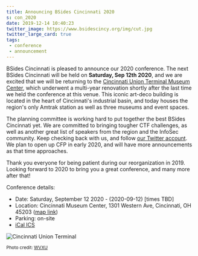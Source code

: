 ```yaml
---
title: Announcing BSides Cincinnati 2020
s: con_2020
date: 2019-12-14 10:40:23
twitter_image: https://www.bsidescincy.org/img/cut.jpg
twitter_large_card: true
tags:
 - conference
 - announcement
---
```


BSides Cincinnati is pleased to announce our 2020 conference. The next BSides Cincinnati will be held on **Saturday, Sep 12th 2020**, and we are excited that we will be returning to the [Cincinnati Union Terminal Museum Center](https://www.cincymuseum.org/union-terminal/), which underwent a multi-year renovation shortly after the last time we held the conference at this venue. This iconic art-deco building is located in the heart of Cincinnati's industrial basin, and today houses the region's only Amtrak station as well as three museums and event spaces.

The planning committee is working hard to put together the best BSides Cincinnati yet. We are committed to bringing tougher CTF challenges, as well as another great list of speakers from the region and the InfoSec community. Keep checking back with us, and follow [our Twitter account](https://twitter.com/bsidescincy/). We plan to open up CFP in early 2020, and will have more announcements as that time approaches.

Thank you everyone for being patient during our reorganization in 2019. Looking forward to 2020 to bring you a great conference, and many more after that!

Conference details:
* Date: Saturday, September 12 2020 - (2020-09-12) [times TBD]
* Location: Cincinnati Museum Center, 1301 Western Ave, Cincinnati, OH 45203 ([map link](https://www.google.com/maps/place/Cincinnati+Museum+Center+at+Union+Terminal/@39.1099358,-84.5394691,17z/data=!3m2!4b1!5s0x8841b41df8d57df1:0xd1063be36c7f7d4b!4m5!3m4!1s0x8841b41dff3894b9:0x48d3f82fc5d002d9!8m2!3d39.1099317!4d-84.5372751))
* Parking: on-site
* [iCal ICS](/img/bsidescincy2020.ics)

![Cincinnati Union Terminal](/img/cut.jpg)

<small>Photo credit: [WVXU](https://www.wvxu.org/post/restoration-review-how-union-terminal-was-brought-back-life)</small>
